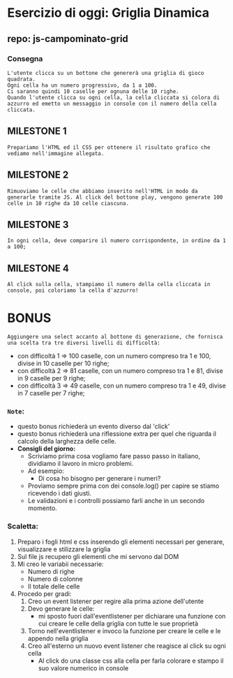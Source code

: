 # Esercizio di oggi: Griglia Dinamica
## repo: js-campominato-grid
### Consegna
    L'utente clicca su un bottone che genererà una griglia di gioco quadrata.
    Ogni cella ha un numero progressivo, da 1 a 100.
    Ci saranno quindi 10 caselle per ognuna delle 10 righe.
    Quando l'utente clicca su ogni cella, la cella cliccata si colora di azzurro ed emetto un messaggio in console con il numero della cella cliccata.
## MILESTONE 1
    Prepariamo l'HTML ed il CSS per ottenere il risultato grafico che vediamo nell'immagine allegata.
## MILESTONE 2
    Rimuoviamo le celle che abbiamo inserito nell'HTML in modo da generarle tramite JS. Al click del bottone play, vengono generate 100 celle in 10 righe da 10 celle ciascuna.
## MILESTONE 3
    In ogni cella, deve comparire il numero corrispondente, in ordine da 1 a 100;
## MILESTONE 4
    Al click sulla cella, stampiamo il numero della cella cliccata in console, poi coloriamo la cella d'azzurro!
# BONUS
    Aggiungere una select accanto al bottone di generazione, che fornisca una scelta tra tre diversi livelli di difficoltà:
- con difficoltà 1 => 100 caselle, con un numero compreso tra 1 e 100, divise in 10 caselle per 10 righe;
- con difficoltà 2 => 81 caselle, con un numero compreso tra 1 e 81, divise in 9 caselle per 9 righe;
- con difficoltà 3 => 49 caselle, con un numero compreso tra 1 e 49, divise in 7 caselle per 7 righe;
### `Note`:
- questo bonus richiederà un evento diverso dal 'click'
- questo bonus richiederà una riflessione extra per quel che riguarda il calcolo della larghezza delle celle.
- **Consigli del giorno:**  
    - Scriviamo prima cosa vogliamo fare passo passo in italiano, dividiamo il lavoro in micro problemi.
    - Ad esempio:
        - Di cosa ho bisogno per generare i numeri?
    - Proviamo sempre prima con dei console.log() per capire se stiamo ricevendo i dati giusti.
    - Le validazioni e i controlli possiamo farli anche in un secondo momento.


### Scaletta:
1. Preparo i fogli html e css inserendo gli elementi necessari per generare, visualizzare e stilizzare la griglia
2. Sul file js recupero gli elementi che mi servono dal DOM
3. Mi creo le variabii necessarie:
    - Numero di righe
    - Numero di colonne
    - Il totale delle celle
4. Procedo per gradi: 
    1. Creo un event listener per regire alla prima azione dell'utente
    2. Devo generare le celle:
        - mi sposto fuori dall'eventlistener per dichiarare una funzione con cui creare le celle della griglia con tutte le sue proprietà
    3. Torno nell'eventlistener e invoco la funzione per creare le celle e le appendo nella griglia
    4. Creo all'esterno un nuovo event listener che reagisce al click su ogni cella
        - Al click do una classe css alla cella per farla colorare e stampo il suo valore numerico in console